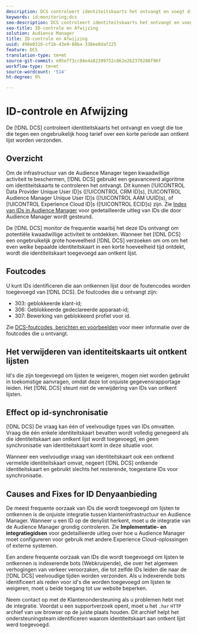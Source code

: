 ```yaml
---
description: DCS controleert identiteitskaarts het ontvangt en voegt die toe die tegen een ongebruikelijk hoog tarief over een korte periode aan ontkent lijst worden verzonden.
keywords: id;monitoring;dcs
seo-description: DCS controleert identiteitskaarts het ontvangt en voegt die toe die tegen een ongebruikelijk hoog tarief over een korte periode aan ontkent lijst worden verzonden.
seo-title: ID-controle en Afwijzing
solution: Audience Manager
title: ID-controle en Afwijzing
uuid: 498e0316-cf1b-43e9-88ba-338ee0daf225
feature: DCS
translation-type: tm+mt
source-git-commit: e05eff3cc04e4a82399752c862e2b2370286f96f
workflow-type: tm+mt
source-wordcount: '514'
ht-degree: 0%

---
```



# ID-controle en Afwijzing

De [!DNL DCS] controleert identiteitskaarts het ontvangt en voegt die toe die tegen een ongebruikelijk hoog tarief over een korte periode aan ontkent lijst worden verzonden.

## Overzicht

Om de infrastructuur van de Audience Manager tegen kwaadwillige activiteit te beschermen, [!DNL DCS] gebruikt een geavanceerd algoritme om identiteitskaarts te controleren het ontvangt. Dit kunnen [!UICONTROL Data Provider Unique User ID]s ([!UICONTROL CRM ID]s), [!UICONTROL Audience Manager Unique User ID]s ([!UICONTROL AAM UUID]s), of [!UICONTROL Experience Cloud ID]s ([!UICONTROL ECID]s) zijn. Zie [Index van IDs in Audience Manager](../../../reference/ids-in-aam.md) voor gedetailleerde uitleg van IDs die door Audience Manager wordt gesteund.

De [!DNL DCS] monitor de frequentie waarbij het deze IDs ontvangt om potentiële kwaadwillige activiteit te ontdekken. Wanneer het [!DNL DCS] een ongebruikelijk grote hoeveelheid [!DNL DCS] verzoeken om om om het even welke bepaalde identiteitskaart in een korte hoeveelheid tijd ontdekt, wordt die identiteitskaart toegevoegd aan ontkent lijst.

## Foutcodes

U kunt IDs identificeren die aan ontkennen lijst door de foutencodes worden toegevoegd van [!DNL DCS]. De foutcodes die u ontvangt zijn:

* 303: geblokkeerde klant-id;
* 306: Geblokkeerde gedeclareerde apparaat-id;
* 307: Bewerking van geblokkeerd profiel voor id.

Zie [DCS-foutcodes, berichten en voorbeelden](dcs-error-codes.md) voor meer informatie over de foutcodes die u ontvangt.

## Het verwijderen van identiteitskaarts uit ontkent lijsten

Id&#39;s die zijn toegevoegd om lijsten te weigeren, mogen niet worden gebruikt in toekomstige aanvragen, omdat deze tot onjuiste gegevensrapportage leiden. Het [!DNL DCS] steunt niet de verwijdering van IDs van ontkent lijsten.

## Effect op id-synchronisatie

[!DNL DCS] De vraag kan één of veelvoudige types van IDs omvatten. Vraag die één enkele identiteitskaart bevatten wordt volledig genegeerd als die identiteitskaart aan ontkent lijst wordt toegevoegd, en geen synchronisatie van identiteitskaart komt in deze situatie voor.

Wanneer een veelvoudige vraag van identiteitskaart ook een ontkend vermelde identiteitskaart omvat, negeert [!DNL DCS] ontkende identiteitskaart en gebruikt slechts het resterende, toegestane IDs voor synchronisatie.

## Causes and Fixes for ID Denyaanbieding

De meest frequente oorzaak van IDs die wordt toegevoegd om lijsten te ontkennen is de onjuiste integratie tussen klanteninfrastructuur en Audience Manager. Wanneer u een ID op de denylist herkent, moet u de integratie van de Audience Manager grondig controleren. Zie **Implementatie- en integratiegidsen** voor gedetailleerde uitleg over hoe u Audience Manager moet configureren voor gebruik met andere Experience Cloud-oplossingen of externe systemen.

Een andere frequente oorzaak van IDs die wordt toegevoegd om lijsten te ontkennen is indexerende bots (Webkruipende), die over het algemeen verhogingen van verkeer veroorzaken, die tot zelfde IDs leiden die naar de [!DNL DCS] veelvoudige tijden worden verzonden. Als u indexerende bots identificeert als reden voor id&#39;s die worden toegevoegd om lijsten te weigeren, moet u beide toegang tot uw website beperken.

Neem contact op met de Klantenondersteuning als u problemen hebt met de integratie. Voordat u een supportverzoek opent, moet u het `.har` `HTTP` archief van uw browser op de juiste plaats houden. Dit archief helpt het ondersteuningsteam identificeren waarom identiteitskaart aan ontkent lijst werd toegevoegd.